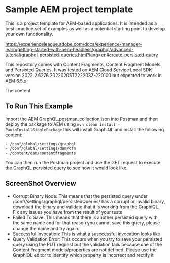 # Sample AEM project template

This is a project template for AEM-based applications. It is intended as a best-practice set of examples as well as a potential starting point to develop your own functionality.

https://experienceleague.adobe.com/docs/experience-manager-learn/getting-started-with-aem-headless/graphql/advanced-tutorial/graphql-persisted-queries.html?lang=en#create-persisted-query

This repository comes with Content Fragments, Content Fragment Models and Persisted Queries. It was tested on AEM Cloud Service Local SDK version 2022.2.6276.20220205T222203Z-220100 but expected to work in AEM 6.5.x 

The content 

## To Run This Example

Import the AEM GraphQL.postman_collection.json into Postman and then deploy the package to AEM using `mvn clean install -PautoInstallSinglePackage` this will install GraphiQL and install the following content:

    - /conf/global/settings/graphql
    - /conf/global/settings/dam/cfm
    - /content/dam/contentfragments

You can then run the Postman project and use the GET request to execute the GraphQL persisted query to see how it would look like.

## ScreenShot Overview

- Corrupt Binary Node: 
    This means that the persisted query under /conf/<configBrowser>/settings/graphql/persistedQueries/<peristedQuery> has a corrupt or invalid binary, download the binary and validate that it is working from the GraphiQL. Fix any issues you have from the result of your tests
- Failed To Save: 
    This means that there is another persisted query with the same name and for that reason you cannot save this query, please change the name and try again.
- Successful Invocation:
    This is what a susccessful invocation looks like
- Query Validation Error:
    This occurs when you try to save your persisted query using the PUT request but the validation fails because one of the Content Fragment models/properties are not defined. Please use the GraphiQL editor to identify which property is incorrect and rectify it